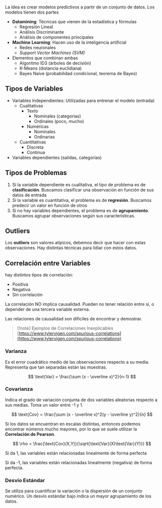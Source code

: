 La idea es crear modelos predictivos a partir de un conjunto de datos. Los modelos tienen dos partes

- **Datamining**: Técnicas que vienen de la estadística y fórmulas
	- Regresión Lineal
	- Análisis Discriminante
	- Análisis de componentes principales
- **Machine** **Learning**: Hacen uso de la inteligencia artificial
	- Redes neuronales
	- *Support Vector Machines (SVM)*
- Elementos que combinan ambas
	- Algoritmo ID3 (árboles de decisión)
	- K-Means (distancia euclidiana)
	- Bayes Naive (probabilidad condicional, teorema de Bayes)

## Tipos de Variables

- Variables Independientes: Utilizadas para entrenar el modelo (entrada)
	- Cualitativas
		- Texto
			- Nominales (categorías)
			- Ordinales (poco, mucho)
		- Numéricas
			- Nominales
			- Ordinarias
	- Cuantitativas
		- Discreta
		- Continua
- Variables dependientes (salidas, categorías)

## Tipos de Problemas

1. Si la variable dependiente es cualitativa, el tipo de problema es de **clasificación**. Buscamos clasificar una observación en función de sus datos de entrada
2. Si la variable es cuantitativa, el problema es de **regresión**. Buscamos predecir un valor en función de otros
3. Si no hay variables dependientes, el problema es de **agrupamiento**. Buscamos agrupar observaciones según sus características.

## Outliers

Los **outliers** son valores atípicos, debemos decir que hacer con estas observaciones. Hay distintas técnicas para lidiar con estos datos.

## Correlación entre Variables

hay distintos tipos de correlación:

- Positiva
- Negativa
- Sin correlación

La correlación NO implica causalidad. Pueden no tener relación entre sí, o depender de una tercera variable externa.

Las relaciones de causalidad son difíciles de encontrar y demostrar.

> [!note] Ejemplos de Correlaciones Inexplicables
> [https://www.tylervigen.com/spurious-correlations](https://www.tylervigen.com/spurious-correlations)

### Varianza

Es el error cuadrático medio de las observaciones respecto a su media. Representa que tan separadas están las muestras.

$$
\text{Var} = \frac{\sum (x - \overline x)^2}{n-1}
$$

### Covarianza

Indica el grado de variación conjunta de dos variables aleatorias respecto a sus medias. Toma un valor entre -1 y 1.

$$
\text{Cov} = \frac{\sum (x - \overline x)^2(y - \overline y)^2}{n}
$$

Si los datos se encuentran en escalas distintas, entonces podemos encontrar números mucho mayores, por lo que se suele utilizar la **Correlación de Pearson**.

$$
\rho = \frac{\text{Cov}(X,Y)}{\sqrt{\text{Var}(X)\text{Var}(Y)}}
$$

Si da 1, las variables están relacionadas linealmente de forma perfecta

Si da -1, las variables están relacionadas linealmente (negativa) de forma perfecta.

### Desvío Estándar

Se utiliza para cuantificar la variación o la dispersión de un conjunto numérico. Un desvío estándar bajo indica un mayor agrupamiento de los datos.
